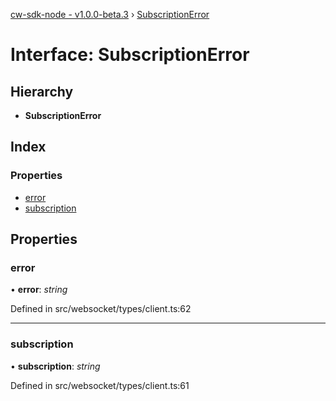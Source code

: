 [cw-sdk-node - v1.0.0-beta.3](../README.md) › [SubscriptionError](subscriptionerror.md)

# Interface: SubscriptionError

## Hierarchy

* **SubscriptionError**

## Index

### Properties

* [error](subscriptionerror.md#error)
* [subscription](subscriptionerror.md#subscription)

## Properties

###  error

• **error**: *string*

Defined in src/websocket/types/client.ts:62

___

###  subscription

• **subscription**: *string*

Defined in src/websocket/types/client.ts:61
